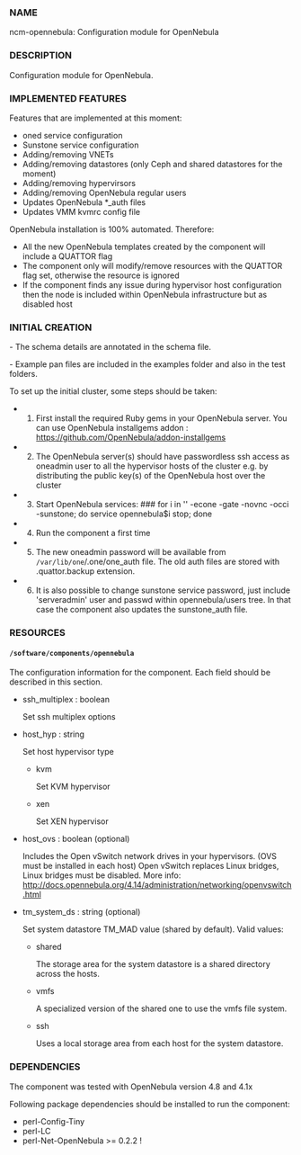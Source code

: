 ### NAME

ncm-opennebula: Configuration module for OpenNebula

### DESCRIPTION

Configuration module for OpenNebula. 

### IMPLEMENTED FEATURES

Features that are implemented at this moment:

- oned service configuration
- Sunstone service configuration
- Adding/removing VNETs
- Adding/removing datastores (only Ceph and shared datastores for the moment)
- Adding/removing hypervirsors 
- Adding/removing OpenNebula regular users
- Updates OpenNebula \*\_auth files
- Updates VMM kvmrc config file

OpenNebula installation is 100% automated. Therefore:

- All the new OpenNebula templates created by the component will include a QUATTOR flag
- The component only will modify/remove resources with the QUATTOR flag set, otherwise the resource is ignored
- If the component finds any issue during hypervisor host configuration then the node is included within OpenNebula infrastructure but as disabled host

### INITIAL CREATION

\- The schema details are annotated in the schema file.

\- Example pan files are included in the examples folder and also in the test folders.

To set up the initial cluster, some steps should be taken:

- 1. First install the required Ruby gems in your OpenNebula server. You can use OpenNebula installgems addon : https://github.com/OpenNebula/addon-installgems
- 2. The OpenNebula server(s) should have passwordless ssh access as oneadmin user to all the hypervisor hosts of the cluster e.g. by distributing the public key(s) of the OpenNebula host over the cluster
- 3. Start OpenNebula services: ### for i in '' -econe -gate -novnc -occi -sunstone; do service opennebula$i stop; done
- 4. Run the component a first time
- 5. The new oneadmin password will be available from `/var/lib/one`/.one/one\_auth file. The old auth files are stored with .quattor.backup extension.
- 6. It is also possible to change sunstone service password, just include 'serveradmin' user and passwd within opennebula/users tree. In that case the component also updates the sunstone\_auth file.

### RESOURCES

#### `/software/components/opennebula`

The configuration information for the component.  Each field should
be described in this section. 

- ssh\_multiplex : boolean

    Set ssh multiplex options

- host\_hyp : string

    Set host hypervisor type

    - kvm

        Set KVM hypervisor

    - xen

        Set XEN hypervisor

- host\_ovs : boolean (optional)

    Includes the Open vSwitch network drives in your hypervisors. (OVS must be installed in each host)
    Open vSwitch replaces Linux bridges, Linux bridges must be disabled.
    More info: http://docs.opennebula.org/4.14/administration/networking/openvswitch.html

- tm\_system\_ds : string (optional)

    Set system datastore TM\_MAD value (shared by default). Valid values:

    - shared

        The storage area for the system datastore is a shared directory across the hosts.

    - vmfs

        A specialized version of the shared one to use the vmfs file system. 

    - ssh

        Uses a local storage area from each host for the system datastore.

### DEPENDENCIES

The component was tested with OpenNebula version 4.8 and 4.1x

Following package dependencies should be installed to run the component:

- perl-Config-Tiny 
- perl-LC
- perl-Net-OpenNebula >= 0.2.2 !
